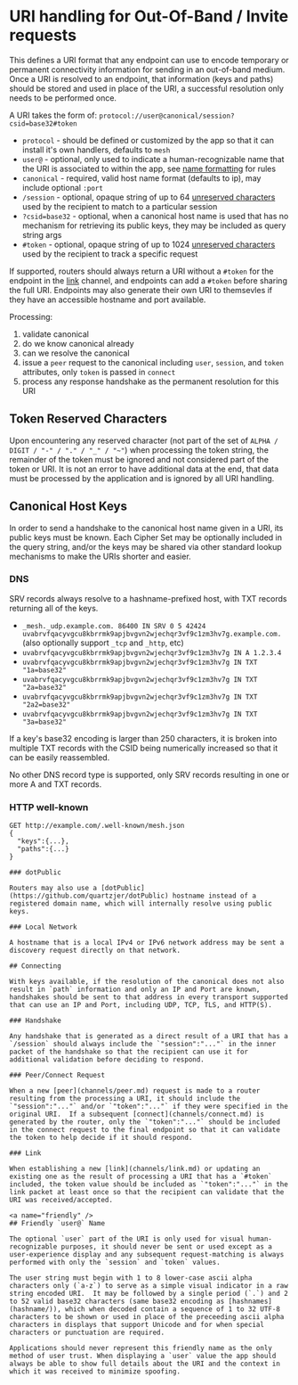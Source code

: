 # URI handling for Out-Of-Band / Invite requests

This defines a URI format that any endpoint can use to encode temporary or permanent connectivity information for sending in an out-of-band medium.  Once a URI is resolved to an endpoint, that information (keys and paths) should be stored and used in place of the URI, a successful resolution only needs to be performed once.

A URI takes the form of: `protocol://user@canonical/session?csid=base32#token`

* `protocol` - should be defined or customized by the app so that it can install it's own handlers, defaults to `mesh` 
* `user@` - optional, only used to indicate a human-recognizable name that the URI is associated to within the app, see [name formatting](#friendly) for rules
* `canonical` - required, valid host name format (defaults to ip), may include optional `:port`
* `/session` - optional, opaque string of up to 64 [unreserved characters](https://tools.ietf.org/html/rfc3986#section-2.3) used by the recipient to match to a particular session
* `?csid=base32` - optional, when a canonical host name is used that has no mechanism for retrieving its public keys, they may be included as query string args
* `#token` - optional, opaque string of up to 1024 [unreserved characters](https://tools.ietf.org/html/rfc3986#section-2.3) used by the recipient to track a specific request

If supported, routers should always return a URI without a `#token` for the endpoint in the [link](channels/link.md) channel, and endpoints can add a `#token` before sharing the full URI.  Endpoints may also generate their own URI to themsevles if they have an accessible hostname and port available.

Processing:

1. validate canonical
2. do we know canonical already
3. can we resolve the canonical
4. issue a `peer` request to the canonical including `user`, `session`, and `token` attributes, only `token` is passed in `connect`
5. process any response handshake as the permanent resolution for this URI

## Token Reserved Characters

Upon encountering any reserved character (not part of the set of `ALPHA / DIGIT / "-" / "." / "_" / "~"`) when processing the token string, the remainder of the token must be ignored and not considered part of the token or URI.  It is not an error to have additional data at the end, that data must be processed by the application and is ignored by all URI handling.

## Canonical Host Keys

In order to send a handshake to the canonical host name given in a URI, its public keys must be known.  Each Cipher Set may be optionally included in the query string, and/or the keys may be shared via other standard lookup mechanisms to make the URIs shorter and easier.

### DNS

SRV records always resolve to a hashname-prefixed host, with TXT records returning all of the keys.

* `_mesh._udp.example.com. 86400 IN SRV 0 5 42424 uvabrvfqacyvgcu8kbrrmk9apjbvgvn2wjechqr3vf9c1zm3hv7g.example.com.` (also optionally support `_tcp` and `_http`, etc)
* `uvabrvfqacyvgcu8kbrrmk9apjbvgvn2wjechqr3vf9c1zm3hv7g IN A 1.2.3.4`
* `uvabrvfqacyvgcu8kbrrmk9apjbvgvn2wjechqr3vf9c1zm3hv7g IN TXT "1a=base32"`
* `uvabrvfqacyvgcu8kbrrmk9apjbvgvn2wjechqr3vf9c1zm3hv7g IN TXT "2a=base32"`
* `uvabrvfqacyvgcu8kbrrmk9apjbvgvn2wjechqr3vf9c1zm3hv7g IN TXT "2a2=base32"`
* `uvabrvfqacyvgcu8kbrrmk9apjbvgvn2wjechqr3vf9c1zm3hv7g IN TXT "3a=base32"`

If a key's base32 encoding is larger than 250 characters, it is broken into multiple TXT records with the CSID being numerically increased so that it can be easily reassembled.

No other DNS record type is supported, only SRV records resulting in one or more A and TXT records.

### HTTP well-known

```
GET http://example.com/.well-known/mesh.json
{
  "keys":{...},
  "paths":{...}
}

### dotPublic

Routers may also use a [dotPublic](https://github.com/quartzjer/dotPublic) hostname instead of a registered domain name, which will internally resolve using public keys.

### Local Network

A hostname that is a local IPv4 or IPv6 network address may be sent a discovery request directly on that network.

## Connecting

With keys available, if the resolution of the canonical does not also result in `path` information and only an IP and Port are known, handshakes should be sent to that address in every transport supported that can use an IP and Port, including UDP, TCP, TLS, and HTTP(S).

### Handshake

Any handshake that is generated as a direct result of a URI that has a `/session` should always include the `"session":"..."` in the inner packet of the handshake so that the recipient can use it for additional validation before deciding to respond.

### Peer/Connect Request

When a new [peer](channels/peer.md) request is made to a router resulting from the processing a URI, it should include the `"session":"..."` and/or `"token":"..."` if they were specified in the original URI.  If a subsequent [connect](channels/connect.md) is generated by the router, only the `"token":"..."` should be included in the connect request to the final endpoint so that it can validate the token to help decide if it should respond.

### Link

When establishing a new [link](channels/link.md) or updating an existing one as the result of processing a URI that has a `#token` included, the token value should be included as `"token":"..."` in the link packet at least once so that the recipient can validate that the URI was received/accepted.

<a name="friendly" />
## Friendly `user@` Name

The optional `user` part of the URI is only used for visual human-recognizable purposes, it should never be sent or used except as a user-experience display and any subsequent request-matching is always performed with only the `session` and `token` values.

The user string must begin with 1 to 8 lower-case ascii alpha characters only (`a-z`) to serve as a simple visual indicator in a raw string encoded URI.  It may be followed by a single period (`.`) and 2 to 52 valid base32 characters (same base32 encoding as [hashnames](hashname/)), which when decoded contain a sequence of 1 to 32 UTF-8 characters to be shown or used in place of the preceeding ascii alpha characters in displays that support Unicode and for when special characters or punctuation are required.

Applications should never represent this friendly name as the only method of user trust. When displaying a `user` value the app should always be able to show full details about the URI and the context in which it was received to minimize spoofing.